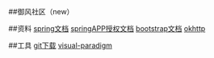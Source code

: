 ##御风社区（new）

##资料
[spring文档](https://srping.io/guides)
[springAPP授权文档](https://developer.github.com/apps/)
[bootstrap文档](https://v3.bootcss.com/getting-started/#download)
[okhttp](https://square.github.io/okhttp/)

##工具
[git下载](https://git-scm.com/download)
[visual-paradigm](https://www.visual-paradigm.com)
